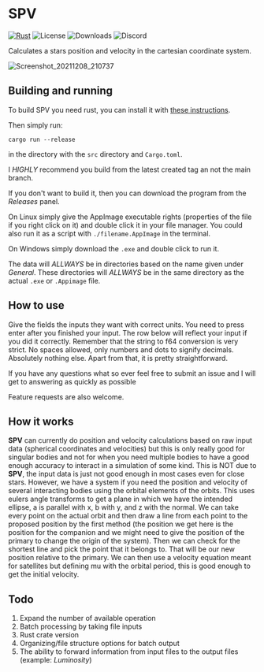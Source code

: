 # SPV

[![Rust](https://github.com/AlbinSjoegren/SPV/actions/workflows/rust.yml/badge.svg?branch=main)](https://github.com/AlbinSjoegren/SPV/actions/workflows/rust.yml)
![License](https://img.shields.io/github/license/AlbinSjoegren/SPV)
![Downloads](https://img.shields.io/github/downloads/AlbinSjoegren/SPV/total)
![Discord](https://img.shields.io/discord/831904736219365417)

Calculates a stars position and velocity in the cartesian coordinate system.

![Screenshot_20211208_210737](https://user-images.githubusercontent.com/23136737/145276963-8cfdcb37-4548-48f3-86a1-54cffc08bace.png)

## Building and running

To build SPV you need rust, you can install it with [these instructions](https://www.rust-lang.org/learn/get-started).

Then simply run:

```
cargo run --release
```
in the directory with the `src` directory and `Cargo.toml`.

I _HIGHLY_ recommend you build from the latest created tag an not the main branch.

If you don't want to build it, then you can download the program from the _Releases_ panel.

On Linux simply give the AppImage executable rights (properties of the file if you right click on it) and double click it in your file manager. You could also run it as a script with `./filename.AppImage` in the terminal.

On Windows simply download the `.exe` and double click to run it.

The data will _ALLWAYS_ be in directories based on the name given under _General_. These directories will _ALLWAYS_ be in the same directory as the actual `.exe` or `.Appimage` file.

## How to use

Give the fields the inputs they want with correct units. You need to press enter after you finished your input. The row below will reflect your input if you did it correctly. Remember that the string to f64 conversion is very strict. No spaces allowed, only numbers and dots to signify decimals. Absolutely nothing else.
Apart from that, it is pretty straightforward. 

If you have any questions what so ever feel free to submit an issue and I will get to answering as quickly as possible 

Feature requests are also welcome.

## How it works

__SPV__ can currently do position and velocity calculations based on raw input data (spherical coordinates and velocities) but this is only really good for singular bodies and not for when you need multiple bodies to have a good enough accuracy to interact in a simulation of some kind. This is NOT due to __SPV__, the input data is just not good enough in most cases even for close stars. However, we have a system if you need the position and velocity of several interacting bodies using the orbital elements of the orbits. This uses eulers angle transforms to get a plane in which we have the intended ellipse, a is parallel with x, b with y, and z with the normal. We can take every point on the actual orbit and then draw a line from each point to the proposed position by the first method (the position we get here is the position for the companion and we might need to give the position of the primary to change the origin of the system). Then we can check for the shortest line and pick the point that it belongs to. That will be our new position relative to the primary. We can then use a velocity equation meant for satellites but defining mu with the orbital period, this is good enough to get the initial velocity.

## Todo

1. Expand the number of available operation
2. Batch processing by taking file inputs
3. Rust crate version
4. Organizing/file structure options for batch output
5. The ability to forward information from input files to the output files (example: _Luminosity_)
